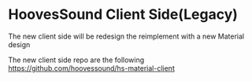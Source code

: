 # HoovesSound Client Side(Legacy)

The new client side will be redesign the reimplement with a new Material design

The new client side repo are the following
https://github.com/hoovessound/hs-material-client
